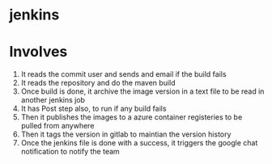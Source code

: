 # jenkins

# Involves

1.  It reads the commit user and sends and email if the build fails
2.  It reads the repository and do the maven build 
3.  Once build is done, it archive the image version in a text file to be read in another jenkins job
4.  It has Post step also, to run if any build fails
5.  Then it publishes the images to a azure container registeries to be pulled from anywhere
6.  Then it tags the version in gitlab to maintian the version history
7.  Once the jenkins file is done with a success, it triggers the google chat notification to notify the team